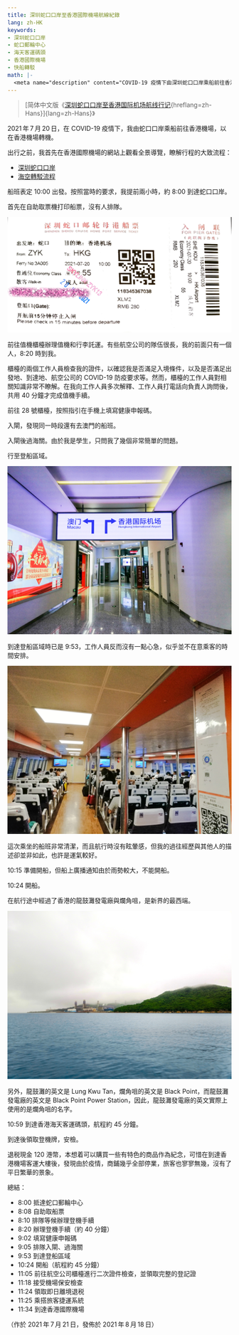 ```yaml
---
title: 深圳蛇口口岸至香港國際機場航線紀錄
lang: zh-HK
keywords:
- 深圳蛇口口岸
- 蛇口郵輪中心
- 海天客運碼頭
- 香港國際機場
- 快船轉駁
math: |-
  <meta name="description" content="COVID-19 疫情下由深圳蛇口口岸乘船前往香港國際機場紀錄"/>
---
```


> [简体中文版《[深圳蛇口口岸至香港国际机场航线行记](hans/){hreflang=zh-Hans}]{lang=zh-Hans}》

2021&#8239;年&#8239;7&#8239;月&#8239;20&#8239;日，在 COVID-19 疫情下，我由蛇口口岸乘船前往香港機場，以在香港機場轉機。

出行之前，我首先在香港國際機場的網站上觀看全景導覽，瞭解行程的大致流程：

- [深圳蛇口口岸](https://www.hongkongairport.com/iwov-resources/html/aa360/sk_final_tour/SK_Final_Tour/index_tc.html)
- [海空轉駁流程](https://www.hongkongairport.com/iwov-resources/html/aa360/s2a/tour_hk.html)

船班表定 10:00 出發。按照當時的要求，我提前兩小時，約 8:00 到達蛇口口岸。

首先在自助取票機打印船票，沒有人排隊。

![蛇口口岸船票](1.jpg)

前往值機櫃檯辦理值機和行李託運。有些航空公司的隊伍很長，我的前面只有一個人，8:20 時到我。

櫃檯的兩個工作人員檢查我的證件，以確認我是否滿足入境條件，以及是否滿足出發地、到達地、航空公司的 COVID-19 防疫要求等。然而，櫃檯的工作人員對相關知識非常不瞭解。在我向工作人員多次解釋、工作人員打電話向負責人詢問後，共用 40 分鐘才完成值機手續。

前往 28 號櫃檯，按照指引在手機上填寫健康申報碼。

入閘，發現同一時段還有去澳門的船班。

入閘後過海關。由於我是學生，只問我了幾個非常簡單的問題。

行至登船區域。

![行至蛇口口岸登船區域](2.jpg)

到達登船區域時已是 9:53，工作人員反而沒有一點心急，似乎並不在意乘客的時間安排。

![船班內景](3.jpg)

這次乘坐的船班非常清潔，而且航行時沒有眩暈感，但我的過往經歷與其他人的描述卻並非如此，也許是運氣較好。

10:15 準備開船，但船上廣播通知由於雨勢較大，不能開船。

10:24 開船。

在航行途中經過了香港的龍鼓灘發電廠與爛角咀，是新界的最西端。

![龍鼓灘發電廠與爛角咀](4.jpg)

另外，龍鼓灘的英文是 Lung Kwu Tan，爛角咀的英文是 Black Point，而龍鼓灘發電廠的英文是 Black Point Power Station，因此，龍鼓灘發電廠的英文實際上使用的是爛角咀的名字。

10:59 到達香港海天客運碼頭，航程約 45 分鐘。

到達後領取登機牌，安檢。

退税現金 120 港幣，本想着可以購買一些有特色的商品作為紀念，可惜在到達香港機場客運大樓後，發現由於疫情，商鋪幾乎全部停業，旅客也寥寥無幾，沒有了平日繁華的景象。

總結：

- 8:00 抵達蛇口郵輪中心
- 8:08 自助取船票
- 8:10 排隊等候辦理登機手續
- 8:20 辦理登機手續（約 40 分鐘）
- 9:02 填寫健康申報碼
- 9:05 排隊入閘、過海關
- 9:53 到達登船區域
- 10:24 開船（航程約 45 分鐘）
- 11:05 前往航空公司櫃檯進行二次證件檢查，並領取完整的登記證
- 11:18 接受機場保安檢查
- 11:24 領取即日離境退税
- 11:25 乘搭旅客捷運系統
- 11:34 到達香港國際機場

（作於 2021&#8239;年&#8239;7&#8239;月&#8239;21&#8239;日，發佈於 2021&#8239;年&#8239;8&#8239;月&#8239;18&#8239;日）
